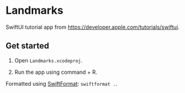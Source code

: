 # Landmarks
SwiftUI tutorial app from https://developer.apple.com/tutorials/swiftui. 

## Get started

1. Open `Landmarks.xcodeproj`.

2. Run the app using command + R. 

Formatted using [SwiftFormat](https://github.com/nicklockwood/SwiftFormat): `swiftformat .`. 
